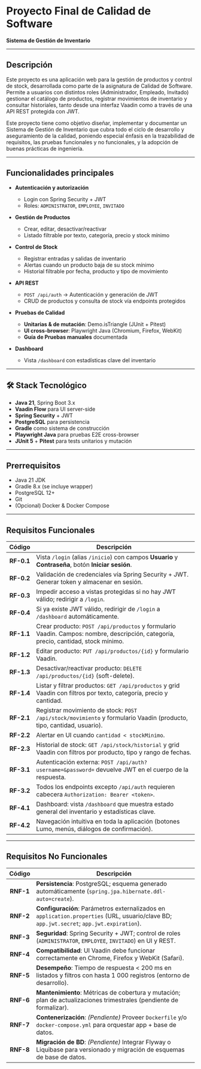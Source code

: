 # Proyecto Final de Calidad de Software
**Sistema de Gestión de Inventario**

---

##  Descripción

Este proyecto es una aplicación web para la gestión de productos y control de stock, desarrollada como parte de la asignatura de Calidad de Software.  
Permite a usuarios con distintos roles (Administrador, Empleado, Invitado) gestionar el catálogo de productos, registrar movimientos de inventario y consultar historiales, tanto desde una interfaz Vaadin como a través de una API REST protegida con JWT.

Este proyecto tiene como objetivo diseñar, implementar y documentar un Sistema de Gestión de Inventario que cubra todo el ciclo de desarrollo y aseguramiento de la calidad, poniendo especial énfasis en la trazabilidad de requisitos, las pruebas funcionales y no funcionales, y la adopción de buenas prácticas de ingeniería.



---

##  Funcionalidades principales

-  **Autenticación y autorización**
    - Login con Spring Security + JWT
    - Roles: `ADMINISTRATOR`, `EMPLOYEE`, `INVITADO`

-  **Gestión de Productos**
    - Crear, editar, desactivar/reactivar
    - Listado filtrable por texto, categoría, precio y stock mínimo

-  **Control de Stock**
    - Registrar entradas y salidas de inventario
    - Alertas cuando un producto baja de su stock mínimo
    - Historial filtrable por fecha, producto y tipo de movimiento

-  **API REST**
    - `POST /api/auth` → Autenticación y generación de JWT
    - CRUD de productos y consulta de stock vía endpoints protegidos

-  **Pruebas de Calidad**
    - **Unitarias & de mutación**: Demo.isTriangle (JUnit + Pitest)
    - **UI cross-browser**: Playwright Java (Chromium, Firefox, WebKit)
    - **Guía de Pruebas manuales** documentada

-  **Dashboard**
    - Vista `/dashboard` con estadísticas clave del inventario

---

## 🛠️ Stack Tecnológico

- **Java 21**, Spring Boot 3.x
- **Vaadin Flow** para UI server-side
- **Spring Security** + JWT
- **PostgreSQL** para persistencia
- **Gradle** como sistema de construcción
- **Playwright Java** para pruebas E2E cross-browser
- **JUnit 5** + **Pitest** para tests unitarios y mutación

---

## Prerrequisitos

- Java 21 JDK
- Gradle 8.x (se incluye wrapper)
- PostgreSQL 12+
- Git
- (Opcional) Docker & Docker Compose

---
##  Requisitos Funcionales

| Código    | Descripción                                                                                                                                                  |
|:---------:|--------------------------------------------------------------------------------------------------------------------------------------------------------------|
| **RF-0.1** | Vista `/login` (alias `/inicio`) con campos **Usuario** y **Contraseña**, botón **Iniciar sesión**.                                                          |
| **RF-0.2** | Validación de credenciales vía Spring Security + JWT. Generar token y almacenar en sesión.                                                                   |
| **RF-0.3** | Impedir acceso a vistas protegidas si no hay JWT válido; redirigir a `/login`.                                                                              |
| **RF-0.4** | Si ya existe JWT válido, redirigir de `/login` a `/dashboard` automáticamente.                                                                               |
| **RF-1.1** | Crear producto: `POST /api/productos` y formulario Vaadin. Campos: nombre, descripción, categoría, precio, cantidad, stock mínimo.                           |
| **RF-1.2** | Editar producto: `PUT /api/productos/{id}` y formulario Vaadin.                                                                                               |
| **RF-1.3** | Desactivar/reactivar producto: `DELETE /api/productos/{id}` (soft-delete).                                                                                    |
| **RF-1.4** | Listar y filtrar productos: `GET /api/productos` y grid Vaadin con filtros por texto, categoría, precio y cantidad.                                           |
| **RF-2.1** | Registrar movimiento de stock: `POST /api/stock/movimiento` y formulario Vaadin (producto, tipo, cantidad, usuario).                                          |
| **RF-2.2** | Alertar en UI cuando `cantidad < stockMinimo`.                                                                                                              |
| **RF-2.3** | Historial de stock: `GET /api/stock/historial` y grid Vaadin con filtros por producto, tipo y rango de fechas.                                               |
| **RF-3.1** | Autenticación externa: `POST /api/auth?username=&password=` devuelve JWT en el cuerpo de la respuesta.                                                     |
| **RF-3.2** | Todos los endpoints excepto `/api/auth` requieren cabecera `Authorization: Bearer <token>`.                                                                  |
| **RF-4.1** | Dashboard: vista `/dashboard` que muestra estado general del inventario y estadísticas clave.                                                              |
| **RF-4.2** | Navegación intuitiva en toda la aplicación (botones Lumo, menús, diálogos de confirmación).                                                                 |

---

##  Requisitos No Funcionales

| Código   | Descripción                                                                                                                                                         |
|:--------:|---------------------------------------------------------------------------------------------------------------------------------------------------------------------|
| **RNF-1**  | **Persistencia**: PostgreSQL; esquema generado automáticamente (`spring.jpa.hibernate.ddl-auto=create`).                                                          |
| **RNF-2**  | **Configuración**: Parámetros externalizados en `application.properties` (URL, usuario/clave BD; `app.jwt.secret`; `app.jwt.expiration`).                            |
| **RNF-3**  | **Seguridad**: Spring Security + JWT; control de roles (`ADMINISTRATOR`, `EMPLOYEE`, `INVITADO`) en UI y REST.                                                       |
| **RNF-4**  | **Compatibilidad**: UI Vaadin debe funcionar correctamente en Chrome, Firefox y WebKit (Safari).                                                                     |
| **RNF-5**  | **Desempeño**: Tiempo de respuesta < 200 ms en listados y filtros con hasta 1 000 registros (entorno de desarrollo).                                                |
| **RNF-6**  | **Mantenimiento**: Métricas de cobertura y mutación; plan de actualizaciones trimestrales (pendiente de formalizar).                                                |
| **RNF-7**  | **Contenerización**: *(Pendiente)* Proveer `Dockerfile` y/o `docker-compose.yml` para orquestar app + base de datos.                                                 |
| **RNF-8**  | **Migración de BD**: *(Pendiente)* Integrar Flyway o Liquibase para versionado y migración de esquemas de base de datos.                                           |


